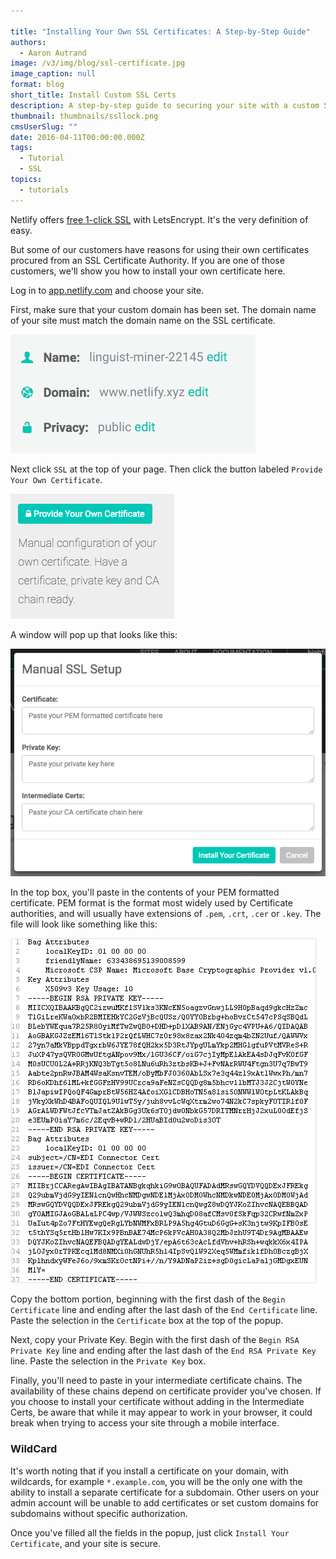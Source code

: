 ```yaml
---

title: "Installing Your Own SSL Certificates: A Step-by-Step Guide"
authors:
  - Aaron Autrand
image: /v3/img/blog/ssl-certificate.jpg
image_caption: null
format: blog
short_title: Install Custom SSL Certs
description: A step-by-step guide to securing your site with a custom SSL certificate.
thumbnail: thumbnails/ssllock.png
cmsUserSlug: ""
date: 2016-04-11T00:00:00.000Z
tags:
  - Tutorial
  - SSL
topics:
  - tutorials
---
```


Netlify offers [free 1-click SSL](https://www.youtube.com/watch?v=k-9T0FYd-QU) with LetsEncrypt. It's the very definition of easy.

But some of our customers have reasons for using their own certificates procured from an SSL Certificate Authority. If you are one of those customers, we'll show you how to install your own certificate here.

<!-- excerpt -->

Log in to [app.netlify.com](https://app.netlify.com) and choose your site.

First, make sure that your custom domain has been set. The domain name of your site must match the domain name on the SSL certificate.

![ssldomain.png](/v3/img/blog/ssldomain.png)

Next click `SSL` at the top of your page. Then click the button labeled `Provide Your Own Certificate`.

![sslprovidebutton.png](/v3/img/blog/sslprovidebutton.png)

A window will pop up that looks like this:

![sslmanual.png](/v3/img/blog/sslmanual.png)

In the top box, you'll paste in the contents of your PEM formatted certificate. PEM format is the format most widely used by Certificate authorities, and will usually have extensions of `.pem`, `.crt`, `.cer` or `.key`. The file will look like something like this:

![PEM Certificate Example](/v3/img/blog/illust_pemfile.gif)

Copy the bottom portion, beginning with the first dash of the `Begin Certificate` line and ending after the last dash of the `End Certificate` line. Paste the selection in the `Certificate` box at the top of the popup.

Next, copy your Private Key. Begin with the first dash of the `Begin RSA Private Key` line and ending after the last dash of the `End RSA Private Key` line. Paste the selection in the `Private Key` box.

Finally, you'll need to paste in your intermediate certificate chains. The availability of these chains depend on certificate provider you've chosen. If you choose to install your certificate without adding in the Intermediate Certs, be aware that while it may appear to work in your browser, it could break when trying to access your site through a mobile interface.

### **WildCard**

It's worth noting that if you install a certificate on your domain, with wildcards, for example `*.example.com`, you will be the only one with the ability to install a separate certificate for a subdomain. Other users on your admin account will be unable to add certificates or set custom domains for subdomains without specific authorization.


Once you've filled all the fields in the popup, just click `Install Your Certificate`, and your site is secure.
